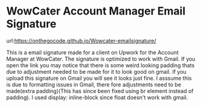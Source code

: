 # WowCater Account Manager Email Signature

url:https://onthegocode.github.io/Wowcater-emailsignature/

This is a email signature made for a client on Upwork for the Account Manager at WowCater. The signature is optimized to work with Gmail. If you open the link you may notice that there is some weird looking padding thats due to adjustment needed to be made for it to look good on gmail. If you upload this signature on Gmail you will see it looks just fine. I asssume this is due to formatting issues in Gmail, there fore adjustments need to be made(extra padding)(This has since been fixed using br element instead of padding). I used display: inline-block since float doesn't work with gmail.
